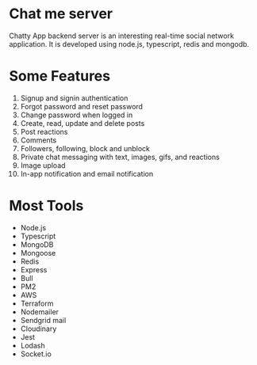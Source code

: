 # Chat me server

Chatty App backend server is an interesting real-time social network application. It is developed using node.js, typescript, redis and mongodb.

# Some Features
  1. Signup and signin authentication
  2. Forgot password and reset password
  3. Change password when logged in
  4. Create, read, update and delete posts
  5. Post reactions
  6. Comments
  7. Followers, following, block and unblock
  8. Private chat messaging with text, images, gifs, and reactions
  9. Image upload
  10. In-app notification and email notification

# Most Tools
  * Node.js
  * Typescript
  * MongoDB
  * Mongoose
  * Redis
  * Express
  * Bull
  * PM2
  * AWS
  * Terraform
  * Nodemailer
  * Sendgrid mail
  * Cloudinary
  * Jest
  * Lodash
  * Socket.io




